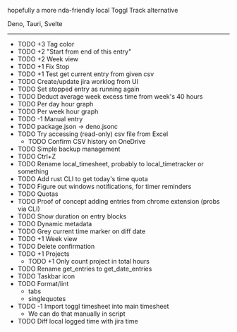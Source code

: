 hopefully a more nda-friendly local Toggl Track alternative

Deno, Tauri, Svelte

---
- TODO +3 Tag color
- TODO +2 "Start from end of this entry"
- TODO +2 Week view
- TODO +1 Fix Stop
- TODO +1 Test get current entry from given csv
- TODO Create/update jira worklog from UI
- TODO Set stopped entry as running again
- TODO Deduct average week excess time from week's 40 hours
- TODO Per day hour graph
- TODO Per week hour graph
- TODO -1 Manual entry
- TODO package.json → deno.jsonc
- TODO Try accessing (read-only) csv file from Excel
  - TODO Confirm CSV history on OneDrive
- TODO Simple backup management
- TODO Ctrl+Z
- TODO Rename local_timesheet, probably to local_timetracker or something
- TODO Add rust CLI to get today's time quota
- TODO Figure out windows notifications, for timer reminders
- TODO Quotas
- TODO Proof of concept adding entries from chrome extension (probs via CLI)
- TODO Show duration on entry blocks
- TODO Dynamic metadata
- TODO Grey current time marker on diff date
- TODO +1 Week view
- TODO Delete confirmation
- TODO +1 Projects
  - TODO +1 Only count project in total hours
- TODO Rename get_entries to get_date_entries
- TODO Taskbar icon
- TODO Format/lint
  - tabs
  - singlequotes
- TODO -1 Import toggl timesheet into main timesheet
  - We can do that manually in script
- TODO Diff local logged time with jira time